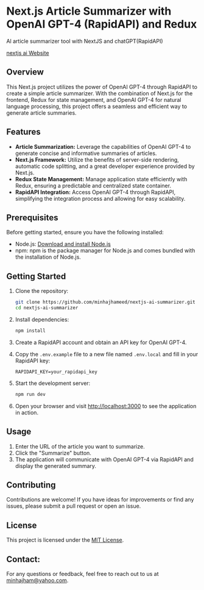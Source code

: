 # Next.js Article Summarizer with OpenAI GPT-4 (RapidAPI) and Redux
Al article summarizer tool with NextJS and chatGPT(RapidAPI)

[nextjs ai Website](public/screen.png)

## Overview

This Next.js project utilizes the power of OpenAI GPT-4 through RapidAPI to create a simple article summarizer. With the combination of Next.js for the frontend, Redux for state management, and OpenAI GPT-4 for natural language processing, this project offers a seamless and efficient way to generate article summaries.

## Features

- **Article Summarization:** Leverage the capabilities of OpenAI GPT-4 to generate concise and informative summaries of articles.
- **Next.js Framework:** Utilize the benefits of server-side rendering, automatic code splitting, and a great developer experience provided by Next.js.
- **Redux State Management:** Manage application state efficiently with Redux, ensuring a predictable and centralized state container.
- **RapidAPI Integration:** Access OpenAI GPT-4 through RapidAPI, simplifying the integration process and allowing for easy scalability.

## Prerequisites

Before getting started, ensure you have the following installed:

- Node.js: [Download and install Node.js](https://nodejs.org/)
- npm: npm is the package manager for Node.js and comes bundled with the installation of Node.js.

## Getting Started

1. Clone the repository:

    ```bash
    git clone https://github.com/minhajhameed/nextjs-ai-summarizer.git
    cd nextjs-ai-summarizer
    ```

2. Install dependencies:

    ```bash
    npm install
    ```

3. Create a RapidAPI account and obtain an API key for OpenAI GPT-4.

4. Copy the `.env.example` file to a new file named `.env.local` and fill in your RapidAPI key:

    ```
    RAPIDAPI_KEY=your_rapidapi_key
    ```

5. Start the development server:

    ```bash
    npm run dev
    ```

6. Open your browser and visit [http://localhost:3000](http://localhost:3000) to see the application in action.

## Usage

1. Enter the URL of the article you want to summarize.
2. Click the "Summarize" button.
3. The application will communicate with OpenAI GPT-4 via RapidAPI and display the generated summary.

## Contributing

Contributions are welcome! If you have ideas for improvements or find any issues, please submit a pull request or open an issue.

## License

This project is licensed under the [MIT License](LICENSE).

## Contact:
For any questions or feedback, feel free to reach out to us at [minhajham@yahoo.com](mailto:minhajham@yahoo.com).